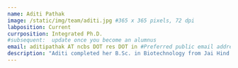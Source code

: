 ```yaml
---
name: Aditi Pathak
image: /static/img/team/aditi.jpg #365 x 365 pixels, 72 dpi
labposition: Current
currposition: Integrated Ph.D.
#subsequent:  update once you become an alumnus
email: aditipathak AT ncbs DOT res DOT in #Preferred public email address
description: "Aditi completed her B.Sc. in Biotechnology from Jai Hind College, Mumbai. She is interested in computational protein modeling and cell biology and interdisciplinary research combining the two. She is co-advised by Prof Sowdhamini."
---
```



